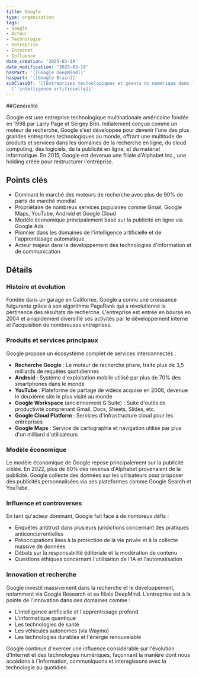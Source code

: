 ```yaml
---
title: Google
type: organisation
tags:
- Google
- Acteur
- Technologie
- Entreprise
- Internet
- Influence
date_creation: '2025-03-18'
date_modification: '2025-03-18'
hasPart: '[[Google DeepMind]]'
haspart: '[[Google Brain]]'
subClassOf: '[[Entreprises technologiques et géants du numérique dans le domaine de
  l''intelligence artificielle]]'
---
```

##Généralité

Google est une entreprise technologique multinationale américaine fondée en 1998 par Larry Page et Sergey Brin. Initialement conçue comme un moteur de recherche, Google s'est développée pour devenir l'une des plus grandes entreprises technologiques au monde, offrant une multitude de produits et services dans les domaines de la recherche en ligne, du cloud computing, des logiciels, de la publicité en ligne, et du matériel informatique. En 2015, Google est devenue une filiale d'Alphabet Inc., une holding créée pour restructurer l'entreprise.

## Points clés

- Dominant le marché des moteurs de recherche avec plus de 90% de parts de marché mondial
- Propriétaire de nombreux services populaires comme Gmail, Google Maps, YouTube, Android et Google Cloud
- Modèle économique principalement basé sur la publicité en ligne via Google Ads
- Pionnier dans les domaines de l'intelligence artificielle et de l'apprentissage automatique
- Acteur majeur dans le développement des technologies d'information et de communication

## Détails

### Histoire et évolution

Fondée dans un garage en Californie, Google a connu une croissance fulgurante grâce à son algorithme PageRank qui a révolutionné la pertinence des résultats de recherche. L'entreprise est entrée en bourse en 2004 et a rapidement diversifié ses activités par le développement interne et l'acquisition de nombreuses entreprises.

### Produits et services principaux

Google propose un écosystème complet de services interconnectés :
- **Recherche Google** : Le moteur de recherche phare, traite plus de 3,5 milliards de requêtes quotidiennes
- **Android** : Système d'exploitation mobile utilisé par plus de 70% des smartphones dans le monde
- **YouTube** : Plateforme de partage de vidéos acquise en 2006, devenue le deuxième site le plus visité au monde
- **Google Workspace** (anciennement G Suite) : Suite d'outils de productivité comprenant Gmail, Docs, Sheets, Slides, etc.
- **Google Cloud Platform** : Services d'infrastructure cloud pour les entreprises
- **Google Maps** : Service de cartographie et navigation utilisé par plus d'un milliard d'utilisateurs

### Modèle économique

Le modèle économique de Google repose principalement sur la publicité ciblée. En 2022, plus de 80% des revenus d'Alphabet provenaient de la publicité. Google collecte des données sur les utilisateurs pour proposer des publicités personnalisées via ses plateformes comme Google Search et YouTube.

### Influence et controverses

En tant qu'acteur dominant, Google fait face à de nombreux défis :
- Enquêtes antitrust dans plusieurs juridictions concernant des pratiques anticoncurrentielles
- Préoccupations liées à la protection de la vie privée et à la collecte massive de données
- Débats sur la responsabilité éditoriale et la modération de contenu
- Questions éthiques concernant l'utilisation de l'IA et l'automatisation

### Innovation et recherche

Google investit massivement dans la recherche et le développement, notamment via Google Research et sa filiale DeepMind. L'entreprise est à la pointe de l'innovation dans des domaines comme :
- L'intelligence artificielle et l'apprentissage profond
- L'informatique quantique
- Les technologies de santé
- Les véhicules autonomes (via Waymo)
- Les technologies durables et l'énergie renouvelable

Google continue d'exercer une influence considérable sur l'évolution d'Internet et des technologies numériques, façonnant la manière dont nous accédons à l'information, communiquons et interagissons avec la technologie au quotidien.